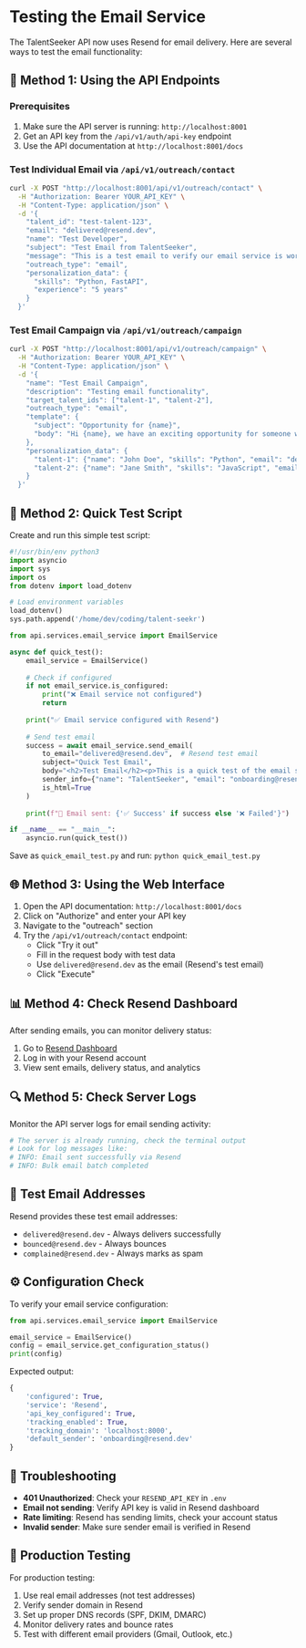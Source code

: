 # Testing the Email Service

The TalentSeeker API now uses Resend for email delivery. Here are several ways to test the email functionality:

## 🚀 Method 1: Using the API Endpoints

### Prerequisites
1. Make sure the API server is running: `http://localhost:8001`
2. Get an API key from the `/api/v1/auth/api-key` endpoint
3. Use the API documentation at `http://localhost:8001/docs`

### Test Individual Email via `/api/v1/outreach/contact`

```bash
curl -X POST "http://localhost:8001/api/v1/outreach/contact" \
  -H "Authorization: Bearer YOUR_API_KEY" \
  -H "Content-Type: application/json" \
  -d '{
    "talent_id": "test-talent-123",
    "email": "delivered@resend.dev",
    "name": "Test Developer",
    "subject": "Test Email from TalentSeeker",
    "message": "This is a test email to verify our email service is working.",
    "outreach_type": "email",
    "personalization_data": {
      "skills": "Python, FastAPI",
      "experience": "5 years"
    }
  }'
```

### Test Email Campaign via `/api/v1/outreach/campaign`

```bash
curl -X POST "http://localhost:8001/api/v1/outreach/campaign" \
  -H "Authorization: Bearer YOUR_API_KEY" \
  -H "Content-Type: application/json" \
  -d '{
    "name": "Test Email Campaign",
    "description": "Testing email functionality",
    "target_talent_ids": ["talent-1", "talent-2"],
    "outreach_type": "email",
    "template": {
      "subject": "Opportunity for {name}",
      "body": "Hi {name}, we have an exciting opportunity for someone with {skills}."
    },
    "personalization_data": {
      "talent-1": {"name": "John Doe", "skills": "Python", "email": "delivered@resend.dev"},
      "talent-2": {"name": "Jane Smith", "skills": "JavaScript", "email": "delivered@resend.dev"}
    }
  }'
```

## 🧪 Method 2: Quick Test Script

Create and run this simple test script:

```python
#!/usr/bin/env python3
import asyncio
import sys
import os
from dotenv import load_dotenv

# Load environment variables
load_dotenv()
sys.path.append('/home/dev/coding/talent-seekr')

from api.services.email_service import EmailService

async def quick_test():
    email_service = EmailService()
    
    # Check if configured
    if not email_service.is_configured:
        print("❌ Email service not configured")
        return
    
    print("✅ Email service configured with Resend")
    
    # Send test email
    success = await email_service.send_email(
        to_email="delivered@resend.dev",  # Resend test email
        subject="Quick Test Email",
        body="<h2>Test Email</h2><p>This is a quick test of the email service.</p>",
        sender_info={"name": "TalentSeeker", "email": "onboarding@resend.dev"},
        is_html=True
    )
    
    print(f"📧 Email sent: {'✅ Success' if success else '❌ Failed'}")

if __name__ == "__main__":
    asyncio.run(quick_test())
```

Save as `quick_email_test.py` and run: `python quick_email_test.py`

## 🌐 Method 3: Using the Web Interface

1. Open the API documentation: `http://localhost:8001/docs`
2. Click on "Authorize" and enter your API key
3. Navigate to the "outreach" section
4. Try the `/api/v1/outreach/contact` endpoint:
   - Click "Try it out"
   - Fill in the request body with test data
   - Use `delivered@resend.dev` as the email (Resend's test email)
   - Click "Execute"

## 📊 Method 4: Check Resend Dashboard

After sending emails, you can monitor delivery status:

1. Go to [Resend Dashboard](https://resend.com/emails)
2. Log in with your Resend account
3. View sent emails, delivery status, and analytics

## 🔍 Method 5: Check Server Logs

Monitor the API server logs for email sending activity:

```bash
# The server is already running, check the terminal output
# Look for log messages like:
# INFO: Email sent successfully via Resend
# INFO: Bulk email batch completed
```

## 📝 Test Email Addresses

Resend provides these test email addresses:
- `delivered@resend.dev` - Always delivers successfully
- `bounced@resend.dev` - Always bounces
- `complained@resend.dev` - Always marks as spam

## ⚙️ Configuration Check

To verify your email service configuration:

```python
from api.services.email_service import EmailService

email_service = EmailService()
config = email_service.get_configuration_status()
print(config)
```

Expected output:
```python
{
    'configured': True,
    'service': 'Resend',
    'api_key_configured': True,
    'tracking_enabled': True,
    'tracking_domain': 'localhost:8000',
    'default_sender': 'onboarding@resend.dev'
}
```

## 🚨 Troubleshooting

- **401 Unauthorized**: Check your `RESEND_API_KEY` in `.env`
- **Email not sending**: Verify API key is valid in Resend dashboard
- **Rate limiting**: Resend has sending limits, check your account status
- **Invalid sender**: Make sure sender email is verified in Resend

## 🎯 Production Testing

For production testing:
1. Use real email addresses (not test addresses)
2. Verify sender domain in Resend
3. Set up proper DNS records (SPF, DKIM, DMARC)
4. Monitor delivery rates and bounce rates
5. Test with different email providers (Gmail, Outlook, etc.)